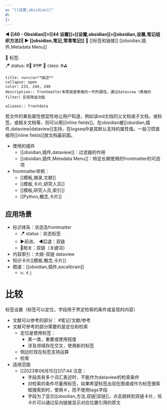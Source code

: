 ```yaml
---
u: "[[设置,obsidian]]"
d:
j:
---
```


**◀️ [[40 - Obsidian]]>[[44 设置]]>[[设置,obsidian]]>[[obsidian,设置,笔记组织方法]]| ▶️ [[obsidian,笔记,常青笔记]]** 📎 [[标签和链接]]  [[obsidian,插件,Metadata Menu]]

🧩 标签:  
🪁 status: #🎄 #🗺️ 
🎏 class: #⛳

```ad-info
title: <u></u>**描述**
collapse: open
color: 233, 244, 240
description:: frontmatter本质就是表格的一列列属性。通过dataview（表格的filter）实现筛选功能

aliases:: frontdata
```

若文件的某些属性想显性地让用户知道，例如该md文档的父文档或子文档，或标签，或相关文档等，则可以用[[inline fields]]。在obsidian被[[obsidian,插件,dataview|dataview]]支持，在logseq中是其默认支持的属性值。一般习惯直接将[[inline fields]]放文档最前面。

- 使用的插件
	- [[obsidian,插件,dataview]]：过滤器的作用
	- [[obsidian,插件,Metadata Menu]]：特定长期使用的frontmatter的可选项
- frontmatter举例：
	- [[模板,摘录,文献]]
	- [[模板,卡片,研究人员]]
	- [[模板,研究人员,索引]]
	- [[Python,概念,卡片]]

## 应用场景
- 标识体系：状态及frontmatter
	- 🪁 status：状态标签
	- ▶️前进、  ◀️后退：双链
	- 📎相关：双链（关键词）
- 内容索引：大纲-双链 dataview
- 知识卡片[[模板,概念,卡片]]
- 图谱：[[obsidian,插件,excalibrain]]
	- `u:` `d` `j`
# 比较
标签设置（标签可以定位，字段用于界定检索的条件或呈现的内容）
- 文献可以参考的部分： #笔记/文献/参考
- 文献可参考的部分需要的是定位和检索
	- 定位是使用标签：
		- 某一类，重要或使用程度
		- 涉及领域存在交叉，使用新的标签
	- 侧边栏现在标签支持运算
	- 检索
- 适用范围
	-  [[2023年06月15日]]17:44 注意：
		- 字段具有多个词汇表述时，不能作为dataview的检索条件
		- 对检索的条件尽量用标签，如果希望标签出现在图谱或作为标签搜索框搜索到时，使用＃，而不使用tags字段
		- 字段为了显示[[obsidian,方法,双链|双链]]，点击跳转到双链卡片，垓卡片可以通过反向链接显示对应位置引用的原文 






